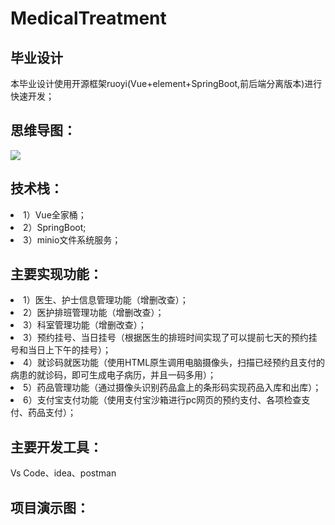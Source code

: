 # MedicalTreatment
<h2>毕业设计</h2>
本毕业设计使用开源框架ruoyi(Vue+element+SpringBoot,前后端分离版本)进行快速开发；
</hr>

<h2>思维导图：</h2>
</hr>
<img src="http://114.132.57.73:26143/%E5%85%AC%E5%AE%89%E7%89%A9%E8%AF%81%E7%AE%A1%E7%90%86%E7%B3%BB%E7%BB%9F.png">


<h2>技术栈：</h2>
</hr>
<li>1）Vue全家桶；</li>
<li>2）SpringBoot;</li>
<li>3）minio文件系统服务；</li>


<h2>主要实现功能：</h2>
</hr>
<li>1）医生、护士信息管理功能（增删改查）；</li>
<li>2）医护排班管理功能（增删改查）；</li>
<li>3）科室管理功能（增删改查）；</li>
<li>3）预约挂号、当日挂号（根据医生的排班时间实现了可以提前七天的预约挂号和当日上下午的挂号）；</li>
<li>4）就诊码就医功能（使用HTML原生调用电脑摄像头，扫描已经预约且支付的病患的就诊码，即可生成电子病历，并且一码多用）；</li>
<li>5）药品管理功能（通过摄像头识别药品盒上的条形码实现药品入库和出库）；</li>
<li>6）支付宝支付功能（使用支付宝沙箱进行pc网页的预约支付、各项检查支付、药品支付）；</li>


<h2>主要开发工具：</h2>
</hr>
</li>Vs Code、idea、postman</li>


<h2>项目演示图：</h2>
</hr>


